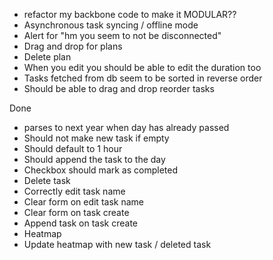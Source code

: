 * refactor my backbone code to make it MODULAR??
* Asynchronous task syncing / offline mode
* Alert for "hm you seem to not be disconnected"
* Drag and drop for plans
* Delete plan
* When you edit you should be able to edit the duration too
* Tasks fetched from db seem to be sorted in reverse order
* Should be able to drag and drop reorder tasks

Done
* parses to next year when day has already passed
* Should not make new task if empty
* Should default to 1 hour
* Should append the task to the day
* Checkbox should mark as completed
* Delete task
* Correctly edit task name
* Clear form on edit task name
* Clear form on task create
* Append task on task create
* Heatmap
* Update heatmap with new task / deleted task
